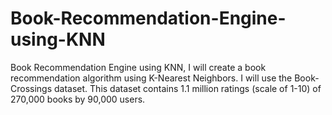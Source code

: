 # Book-Recommendation-Engine-using-KNN
Book Recommendation Engine using KNN, I will create a book recommendation algorithm using K-Nearest Neighbors.  I will use the Book-Crossings dataset. This dataset contains 1.1 million ratings (scale of 1-10) of 270,000 books by 90,000 users.
